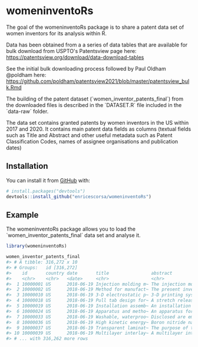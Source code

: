 
<!-- README.md is generated from README.Rmd. Please edit that file -->



# womeninventoRs

<!-- badges: start -->
<!-- badges: end -->

The goal of the womeninventoRs package is to share a patent data set of women inventors for its analysis within R. 

Data has been obtained from a a series of data tables that are available for bulk download from USPTO's Patentsview page here: https://patentsview.org/download/data-download-tables

See the initial bulk downloading process followed by Paul Oldham @poldham here: https://github.com/poldham/patentsview2021/blob/master/patentsview_bulk.Rmd

The building of the patent dataset (´women_inventor_patents_final´) from the downloaded files is described in the ´DATASET.R´ file included in the ´data-raw´ folder.

The data set contains granted patents by women inventors in the US within 2017 and 2020.
It contains main patent data fields as columns (textual fields such as Title and Abstract and other useful metadata such as Patent Classification Codes, names of assignee organisations and publication dates)


## Installation

You can install it from [GitHub](https://github.com/) with:

``` r
# install.packages("devtools")
devtools::install_github("enricescorsa/womeninventoRs")

```
## Example

The womeninventoRs package allows you to load the ´women_inventor_patents_final´ data set and analyse it.


```r
library(womeninventoRs)

women_inventor_patents_final
#> # A tibble: 316,272 x 10
#> # Groups:   id [316,272]
#>    id       country date       title                abstract                ipc_maingroup                assignees              inventors    kind  patentsyear
#>    <chr>    <chr>   <date>     <chr>                <chr>                   <chr>                        <chr>                  <chr>        <chr> <chr>      
#>  1 10000001 US      2018-06-19 Injection molding m~ The injection molding ~ B29C/45;G05B/19;B29C/45;G05~ LS MTRON LTD.          Sun-Woo Lee  B2    2018       
#>  2 10000002 US      2018-06-19 Method for manufact~ The present invention ~ B32B/7;B29C/47;B32B/27;B32B~ KOLON INDUSTRIES, INC. Yun Jo Kim   B2    2018       
#>  3 10000010 US      2018-06-19 3-D electrostatic p~ 3-D printing system in~ B29C/64;B29C/64;B29C/64;B29~ XEROX CORPORATION      Lynn Saxton  B2    2018       
#>  4 10000018 US      2018-06-19 Pull tab design for~ A stretch release adhe~ B29C/65;B29C/65;C9J/7;G06F/~ Apple Inc.             Liane Fang   B2    2018       
#>  5 10000019 US      2018-06-19 Installation assemb~ An installation assemb~ B29C/65;B32B/37;B29C/73;B29~ The Boeing Company;Th~ Mary H. Var~ B2    2018       
#>  6 10000024 US      2018-06-19 Apparatus and metho~ An apparatus for contr~ G06F/19;B29C/67;B33Y/50;G05~ SAMSUNG SDS CO., LTD.  In-Hyok CHA  B2    2018       
#>  7 10000033 US      2018-06-19 Washable, waterproo~ Disclosed are embodime~ H01R/4;B31B/21;B65D/30;B65D~ Blueavacado. Co.       Amy George   B2    2018       
#>  8 10000036 US      2018-06-19 High kinetic energy~ Boron nitride nanotube~ B32B/5;F41H/5;D01D/5;C08J/5~ UNITED STATES OF AMER~ Sharon E. L~ B2    2018       
#>  9 10000037 US      2018-06-19 Transparent laminat~ The purpose of the pre~ B32B/7;B32B/7;A42B/3;B32B/3~ DEXERIALS CORPORATION  Emi Yoshida  B2    2018       
#> 10 10000039 US      2018-06-19 Multilayer interlay~ A multilayer interlaye~ B32B/17;B32B/7;B32B/27;B32B~ Solutia Inc.;Solutia ~ Yalda Farho~ B2    2018       
#> # ... with 316,262 more rows
```



